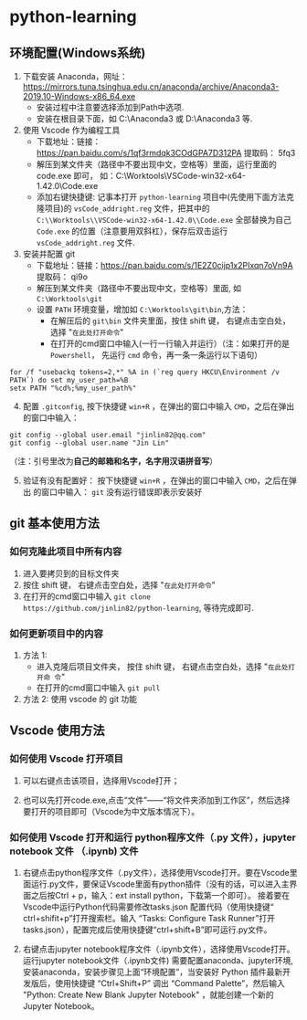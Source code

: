 # python-learning
## 环境配置(Windows系统)
1. 下载安装 Anaconda，网址：
   https://mirrors.tuna.tsinghua.edu.cn/anaconda/archive/Anaconda3-2019.10-Windows-x86_64.exe
   - 安装过程中注意要选择添加到Path中选项.
   - 安装在根目录下面，如 C:\Anaconda3 或 D:\Anaconda3 等.
2. 使用 Vscode 作为编程工具
   - 下载地址：链接：https://pan.baidu.com/s/1qf3rmdqk3COdGPA7D312PA 提取码： 5fq3
   - 解压到某文件夹（路径中不要出现中文，空格等）里面，运行里面的 code.exe 即可，
     如：C:\Worktools\VSCode-win32-x64-1.42.0\Code.exe
   - 添加右键快捷键: 记事本打开 `python-learning` 项目中(先使用下面方法克隆项目)的 `vsCode_addright.reg` 文件，把其中的
     `C:\\Worktools\\VSCode-win32-x64-1.42.0\\Code.exe` 全部替换为自己
     `Code.exe` 的位置（注意要用双斜杠），保存后双击运行`vsCode_addright.reg` 文件.
3. 安装并配置 git
   - 下载地址：链接：https://pan.baidu.com/s/1E2Z0cijp1x2PIxqn7oVn9A 提取码： qi9o
   - 解压到某文件夹（路径中不要出现中文，空格等）里面, 如 `C:\Worktools\git`
   - 设置 `PATH` 环境变量，增加如 `C:\Worktools\git\bin`,方法：
	 + 在解压后的 `git\bin` 文件夹里面，按住 shift 键， 右键点击空白处，选择 "`在此处打开命令`"
	 + 在打开的cmd窗口中输入(一行一行输入并运行）（注：如果打开的是 `Powershell`，
       先运行 `cmd` 命令，再一条一条运行以下语句）
```
for /f "usebackq tokens=2,*" %A in (`reg query HKCU\Environment /v PATH`) do set my_user_path=%B
setx PATH "%cd%;%my_user_path%"
```
   4. 配置 `.gitconfig`, 按下快捷键 `win+R` ，在弹出的窗口中输入 `CMD`，之后在弹出
      的窗口中输入：
```
git config --global user.email "jinlin82@qq.com"
git config --global user.name "Jin Lin"
```
（注：引号里改为**自己的邮箱和名字，名字用汉语拼音写**）

   5. 验证有没有配置好： 按下快捷键 `win+R` ，在弹出的窗口中输入 `CMD`，之后在弹出
      的窗口中输入： `git` 没有运行错误即表示安装好

## git 基本使用方法

### 如何克隆此项目中所有内容

1. 进入要拷贝到的目标文件夹
2. 按住 shift 键， 右键点击空白处，选择 "`在此处打开命令`"
3. 在打开的cmd窗口中输入 `git clone
   https://github.com/jinlin82/python-learning`, 等待完成即可.

### 如何更新项目中的内容
1. 方法 1:
   - 进入克隆后项目文件夹， 按住 shift 键， 右键点击空白处，选择 "`在此处打开命
     令`"
   - 在打开的cmd窗口中输入 `git pull`
2. 方法 2: 使用 vscode 的 git 功能

## Vscode 使用方法


### 如何使用 Vscode 打开项目

1. 可以右键点击该项目，选择用Vscode打开；

2. 也可以先打开code.exe,点击“文件”——“将文件夹添加到工作区”，然后选择要打开的项目即可（Vscode为中文版本情况下）。
   
### 如何使用 Vscode 打开和运行 python程序文件（.py 文件），jupyter notebook 文件 （.ipynb) 文件

1. 右键点击python程序文件（.py文件），选择使用Vscode打开。要在Vscode里面运行.py文件，要保证Vscode里面有python插件（没有的话，可以进入主界面之后按Ctrl + p，输入：ext install python，下载第一个即可）。
接着要在Vscode中运行Python代码需要修改tasks.json 配置代码（使用快捷键“ ctrl+shifit+p”打开搜索栏。输入 “Tasks: Configure Task Runner”打开tasks.json），配置完成后使用快捷键“ctrl+shift+B”即可运行.py文件。

2. 右键点击jupyter notebook程序文件（.ipynb文件），选择使用Vscode打开。运行jupyter notebook文件（.ipynb文件) 需要配置anaconda、jupyter环境,安装anaconda，安装步骤见上面“环境配置”，当安装好 Python 插件最新开发版后，使用快捷键 “Ctrl+Shift+P” 调出 “Command Palette”，然后输入 "Python: Create New Blank Jupyter Notebook" ，就能创建一个新的 Jupyter Notebook。

